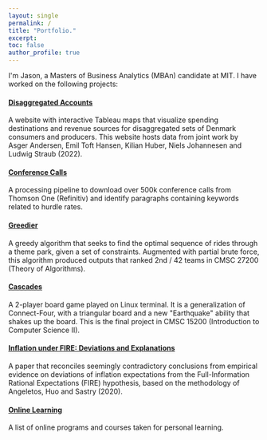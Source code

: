 ```yaml
---
layout: single
permalink: /
title: "Portfolio."
excerpt:
toc: false
author_profile: true
---
```


I'm Jason, a Masters of Business Analytics (MBAn) candidate at MIT. I have worked on the following projects:

#### [Disaggregated Accounts](https://www.disaggregatedaccounts.com/)
A website with interactive Tableau maps that visualize spending destinations and revenue sources for disaggregated sets of Denmark consumers and producers. This website hosts data from joint work by Asger Andersen, Emil Toft Hansen, Kilian Huber, Niels Johannesen and Ludwig Straub (2022).

#### [Conference Calls](https://github.com/jasonjiajs/conference_call_code)
A processing pipeline to download over 500k conference calls from Thomson One (Refinitiv) and identify paragraphs containing keywords related to hurdle rates.

#### [Greedier](https://github.com/jasonjiajs/CMSC_27200_Project)
A greedy algorithm that seeks to find the optimal sequence of rides through a theme park, given a set of constraints. Augmented with partial brute force, this algorithm produced outputs that ranked 2nd / 42 teams in CMSC 27200 (Theory of Algorithms).

#### [Cascades](https://github.com/jasonjiajs/CMSC-15200)
A 2-player board game played on Linux terminal. It is a generalization of Connect-Four, with a triangular board and a new "Earthquake" ability that shakes up the board. This is the final project in CMSC 15200 (Introduction to Computer Science II).

#### [Inflation under FIRE: Deviations and Explanations](https://rationale.lse.ac.uk/articles/abstract/35/)
A paper that reconciles seemingly contradictory conclusions from empirical evidence on deviations of inflation expectations from the Full-Information Rational Expectations (FIRE) hypothesis, based on the methodology of Angeletos, Huo and Sastry (2020).

#### [Online Learning](https://github.com/jasonjiajs/online_learning)
A list of online programs and courses taken for personal learning.
